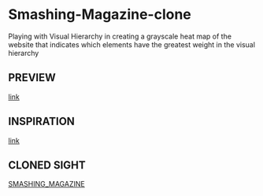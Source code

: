 # Smashing-Magazine-clone
Playing with Visual Hierarchy in
creating a grayscale heat map of the website that indicates which elements have the greatest weight in the visual hierarchy

## PREVIEW
[link](https://Smashing-Magazine-clone.denniscodes.repl.co)

## INSPIRATION
[link](https://web.archive.org/web/20170628134444/http://www.vanseodesign.com/blog/wp-content/uploads/2009/12/visual-hierarchy-compared.png)

## CLONED SIGHT
[SMASHING_MAGAZINE](https://www.smashingmagazine.com/)
